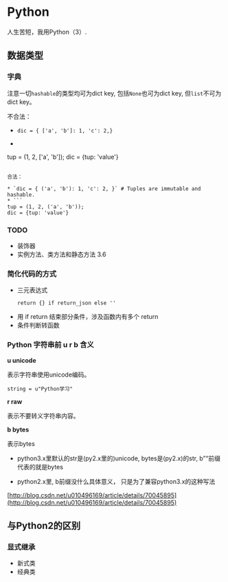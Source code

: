 # Python

人生苦短，我用Python（3）. 

## 数据类型

### 字典

注意一切`hashable`的类型均可为dict key, 包括`None`也可为dict key, 但`list`不可为dict key。

不合法：

* `dic = { ['a', 'b']: 1, 'c': 2,}`
* ```
tup = (1, 2, ['a', 'b']);
dic = {tup: 'value'}
```

合法：

* `dic = { ('a', 'b'): 1, 'c': 2, }` # Tuples are immutable and hashable.
* ```
tup = (1, 2, ('a', 'b'));
dic = {tup: 'value'}
```

### TODO
  * 装饰器
  * 实例方法、类方法和静态方法 3.6


### 简化代码的方式

  - 三元表达式
    ```
    return {} if return_json else ''
    ```
  - 用 if return 结束部分条件，涉及函数内有多个 return
  - 条件判断转函数

### Python 字符串前 u r b 含义

**u unicode**

表示字符串使用unicode编码。

`string = u"Python学习"`

**r raw**

表示不要转义字符串内容。

**b bytes**

表示bytes

  * python3.x里默认的str是(py2.x里的)unicode, bytes是(py2.x)的str, b”“前缀代表的就是bytes 

  * python2.x里, b前缀没什么具体意义， 只是为了兼容python3.x的这种写法

[http://blog.csdn.net/u010496169/article/details/70045895](http://blog.csdn.net/u010496169/article/details/70045895)

## 与Python2的区别
### 显式继承
  * 新式类
  * 经典类

